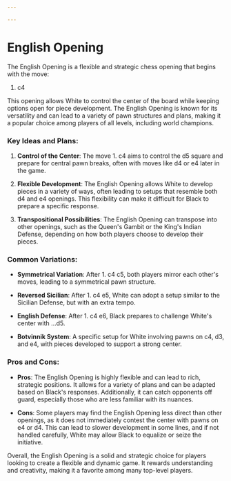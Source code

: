 ```yaml
---

---
```

# English Opening

The English Opening is a flexible and strategic chess opening that begins with the move:

1. c4

This opening allows White to control the center of the board while keeping options open for piece development. The English Opening is known for its versatility and can lead to a variety of pawn structures and plans, making it a popular choice among players of all levels, including world champions.

### Key Ideas and Plans:

1. **Control of the Center**: The move 1. c4 aims to control the d5 square and prepare for central pawn breaks, often with moves like d4 or e4 later in the game.

2. **Flexible Development**: The English Opening allows White to develop pieces in a variety of ways, often leading to setups that resemble both d4 and e4 openings. This flexibility can make it difficult for Black to prepare a specific response.

3. **Transpositional Possibilities**: The English Opening can transpose into other openings, such as the Queen's Gambit or the King's Indian Defense, depending on how both players choose to develop their pieces.

### Common Variations:

- **Symmetrical Variation**: After 1. c4 c5, both players mirror each other's moves, leading to a symmetrical pawn structure.

- **Reversed Sicilian**: After 1. c4 e5, White can adopt a setup similar to the Sicilian Defense, but with an extra tempo.

- **English Defense**: After 1. c4 e6, Black prepares to challenge White's center with ...d5.

- **Botvinnik System**: A specific setup for White involving pawns on c4, d3, and e4, with pieces developed to support a strong center.

### Pros and Cons:

- **Pros**: The English Opening is highly flexible and can lead to rich, strategic positions. It allows for a variety of plans and can be adapted based on Black's responses. Additionally, it can catch opponents off guard, especially those who are less familiar with its nuances.

- **Cons**: Some players may find the English Opening less direct than other openings, as it does not immediately contest the center with pawns on e4 or d4. This can lead to slower development in some lines, and if not handled carefully, White may allow Black to equalize or seize the initiative.

Overall, the English Opening is a solid and strategic choice for players looking to create a flexible and dynamic game. It rewards understanding and creativity, making it a favorite among many top-level players.